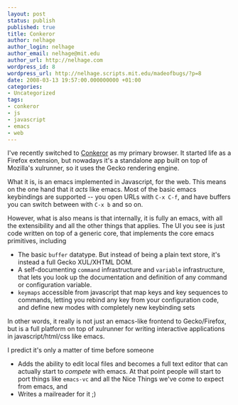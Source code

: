 ```yaml
---
layout: post
status: publish
published: true
title: Conkeror
author: nelhage
author_login: nelhage
author_email: nelhage@mit.edu
author_url: http://nelhage.com
wordpress_id: 8
wordpress_url: http://nelhage.scripts.mit.edu/madeofbugs/?p=8
date: 2008-03-13 19:57:00.000000000 +01:00
categories:
- Uncategorized
tags:
- conkeror
- js
- javascript
- emacs
- web
---
```

I've recently switched to [Conkeror][conkeror] as my primary
browser. It started life as a Firefox extension, but nowadays it's a
standalone app built on top of Mozilla's xulrunner, so it uses the
Gecko rendering engine.

What it is, is an emacs implemented in Javascript, for the web. This
means on the one hand that it _acts_ like emacs. Most of the basic
emacs keybindings are supported -- you open URLs with `C-x C-f`, and
have buffers you can switch between with `C-x b` and so on.

However, what is also means is that internally, it is fully an emacs,
with all the extensibility and all the other things that applies. The
UI you see is just code written on top of a generic core, that
implements the core emacs primitives, including

* The basic `buffer` datatype. But instead of being a plain text
  store, it's instead a full Gecko XUL&#47;XHTML DOM.
* A self-documenting `command` infrastructure and `variable`
  infrastructure, that lets you look up the documentation and
  definition of any command or configuration variable.
* `keymaps` accessible from javascript that map keys and
  key sequences to commands, letting you rebind any key from your
  configuration code, and define new modes with completely new
  keybinding sets

In other words, it really is not just an emacs-like frontend to
Gecko&#47;Firefox, but is a full platform on top of xulrunner for writing
interactive applications in javascript&#47;html&#47;css like emacs.

I predict it's only a matter of time before someone

* Adds the ability to edit local files and becomes a full text editor
  that can actually start to _compete_ with emacs. At that point
  people will start to port things like `emacs-vc` and all the Nice
  Things we've come to expect from emacs, and
* Writes a mailreader for it ;)

[conkeror]: http:&#47;&#47;conkeror.mozdev.org
